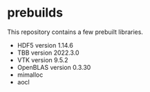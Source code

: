 # prebuilds

This repository contains a few prebuilt libraries.

- HDF5 version 1.14.6
- TBB version 2022.3.0
- VTK version 9.5.2
- OpenBLAS version 0.3.30
- mimalloc
- aocl
